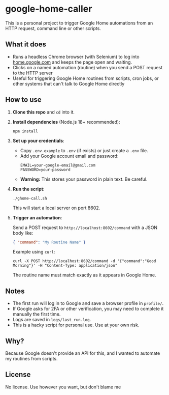 # google-home-caller

This is a personal project to trigger Google Home automations from an HTTP request, command line or other scripts.

## What it does

- Runs a headless Chrome browser (with Selenium) to log into [home.google.com](https://home.google.com) and keeps the page open and waiting.
- Clicks on a named automation (routine) when you send a POST request to the HTTP server
- Useful for triggering Google Home routines from scripts, cron jobs, or other systems that can't talk to Google Home directly

## How to use

1. **Clone this repo** and `cd` into it.

2. **Install dependencies** (Node.js 18+ recommended):

   ```
   npm install
   ```

3. **Set up your credentials**:

   - Copy `.env.example` to `.env` (if exists) or just create a `.env` file.
   - Add your Google account email and password:
     ```
     EMAIL=your-google-email@gmail.com
     PASSWORD=your-password
     ```
   - **Warning:** This stores your password in plain text. Be careful.

4. **Run the script**:

   ```
   ./ghome-call.sh
   ```

   This will start a local server on port 8602.

5. **Trigger an automation**:

   Send a POST request to `http://localhost:8602/command` with a JSON body like:
   ```json
   { "command": "My Routine Name" }
   ```

   Example using `curl`:
   ```
   curl -X POST http://localhost:8602/command -d '{"command":"Good Morning"}' -H "Content-Type: application/json"
   ```

   The routine name must match exactly as it appears in Google Home.

## Notes

- The first run will log in to Google and save a browser profile in `profile/`.
- If Google asks for 2FA or other verification, you may need to complete it manually the first time.
- Logs are saved in `logs/last_run.log`.
- This is a hacky script for personal use. Use at your own risk.

## Why?

Because Google doesn't provide an API for this, and I wanted to automate my routines from scripts.

## License

No license. Use however you want, but don't blame me
